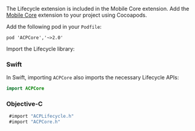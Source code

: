 The Lifecycle extension is included in the Mobile Core extension. Add the [Mobile Core](../../../../index.md) extension to your project using Cocoapods.

Add the following pod in your `Podfile`:

```pod
pod 'ACPCore','~>2.0'
```

Import the Lifecycle library:

### Swift

In Swift, importing `ACPCore` also imports the necessary Lifecycle APIs:

```swift
import ACPCore
```

### Objective-C

```objectivec
 #import "ACPLifecycle.h"
 #import "ACPCore.h"
```